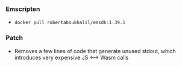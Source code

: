 ### Emscripten
- `docker pull robertaboukhalil/emsdk:1.39.1`

### Patch
- Removes a few lines of code that generate unused stdout, which introduces very expensive JS <--> Wasm calls
